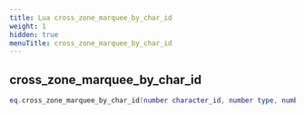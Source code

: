 ```yaml
---
title: Lua cross_zone_marquee_by_char_id
weight: 1
hidden: true
menuTitle: cross_zone_marquee_by_char_id
---
```

## cross_zone_marquee_by_char_id
```lua
eq.cross_zone_marquee_by_char_id(number character_id, number type, number priority, number fade_in, number fade_out, number duration, const char *message) -- void
```